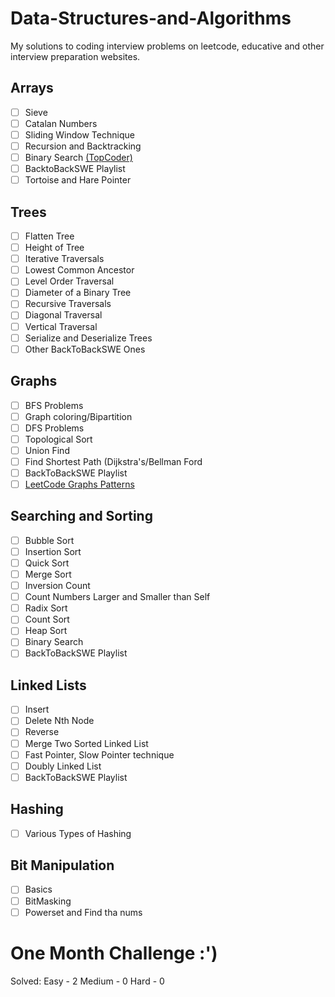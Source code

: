 # Data-Structures-and-Algorithms
My solutions to coding interview problems on leetcode, educative and other interview preparation websites. 
## Arrays

- [ ] Sieve
- [ ] Catalan Numbers
- [ ] Sliding Window Technique
- [ ] Recursion and Backtracking 
- [ ] Binary Search [(TopCoder)](https://www.topcoder.com/community/competitive-programming/tutorials/binary-search)
- [ ] BacktoBackSWE Playlist
- [ ] Tortoise and Hare Pointer 

## Trees

- [ ] Flatten Tree
- [ ] Height of Tree
- [ ] Iterative Traversals
- [ ] Lowest Common Ancestor
- [ ] Level Order Traversal
- [ ] Diameter of a Binary Tree
- [ ] Recursive Traversals
- [ ] Diagonal Traversal
- [ ] Vertical Traversal
- [ ] Serialize and Deserialize Trees
- [ ] Other BackToBackSWE Ones

## Graphs

- [ ] BFS Problems
- [ ] Graph coloring/Bipartition
- [ ] DFS Problems
- [ ] Topological Sort
- [ ] Union Find
- [ ] Find Shortest Path (Dijkstra's/Bellman Ford
- [ ] BackToBackSWE Playlist
- [ ] [LeetCode Graphs Patterns](https://leetcode.com/discuss/general-discussion/655708/Graph-For-Beginners-Problems-or-Pattern-or-Sample-Solutions)

## Searching and Sorting

- [ ] Bubble Sort
- [ ] Insertion Sort
- [ ] Quick Sort
- [ ] Merge Sort
- [ ] Inversion Count
- [ ] Count Numbers Larger and Smaller than Self 
- [ ] Radix Sort
- [ ] Count Sort
- [ ] Heap Sort
- [ ] Binary Search
- [ ] BackToBackSWE Playlist

## Linked Lists

- [ ] Insert
- [ ] Delete Nth Node
- [ ] Reverse
- [ ] Merge Two Sorted Linked List
- [ ] Fast Pointer, Slow Pointer technique
- [ ] Doubly Linked List
- [ ] BackToBackSWE Playlist

## Hashing

- [ ] Various Types of Hashing

## Bit Manipulation

- [ ] Basics
- [ ] BitMasking
- [ ] Powerset and Find tha nums

# One Month Challenge :')

Solved:
Easy - 2
Medium - 0
Hard - 0
